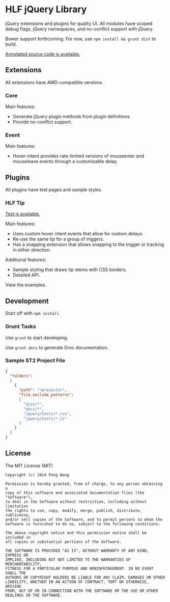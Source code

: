 # HLF jQuery Library

jQuery extensions and plugins for quality UI. All modules have scoped debug flags, jQuery namespaces, and no-conflict support with jQuery.

Bower support forthcoming. For now, use `npm install && grunt dist` to build.

[Annotated source code is available.](docs/index.html)

## Extensions

All extensions have AMD-compatible versions.

### Core

Main features:

- Generate jQuery plugin methods from plugin definitions.
- Provide no-conflict support.

### Event

Main features:

- Hover-intent provides rate-limited versions of mouseenter and mouseleave events through a customizable delay.

## Plugins

All plugins have test pages and sample styles.

### HLF Tip

[Test is available.](tests/tip.visual.html)

Main features:

- Uses custom hover intent events that allow for custom delays.
- Re-use the same tip for a group of triggers.
- Has a snapping extension that allows snapping to the trigger or tracking in either direction.

Additional features:

- Sample styling that draws tip stems with CSS borders.
- Detailed API.

View the examples.

## Development

Start off with `npm install`.

### Grunt Tasks

Use `grunt` to start developing.

Use `grunt docs` to generate Groc documentation.

### Sample ST2 Project File

```json
{
  "folders":
  [
    {
      "path": "<projects>",
      "file_exclude_patterns":
      [
        "dist/*",
        "docs/*",
        "jquery/tests/*.css",
        "jquery/tests/*.js"
      ]
    }
  ]
}
```

## License

The MIT License (MIT)

    Copyright (c) 2014 Peng Wang

    Permission is hereby granted, free of charge, to any person obtaining a
    copy of this software and associated documentation files (the "Software"),
    to deal in the Software without restriction, including without limitation
    the rights to use, copy, modify, merge, publish, distribute, sublicense,
    and/or sell copies of the Software, and to permit persons to whom the
    Software is furnished to do so, subject to the following conditions:

    The above copyright notice and this permission notice shall be included in
    all copies or substantial portions of the Software.

    THE SOFTWARE IS PROVIDED "AS IS", WITHOUT WARRANTY OF ANY KIND, EXPRESS OR
    IMPLIED, INCLUDING BUT NOT LIMITED TO THE WARRANTIES OF MERCHANTABILITY,
    FITNESS FOR A PARTICULAR PURPOSE AND NONINFRINGEMENT. IN NO EVENT SHALL THE
    AUTHORS OR COPYRIGHT HOLDERS BE LIABLE FOR ANY CLAIM, DAMAGES OR OTHER
    LIABILITY, WHETHER IN AN ACTION OF CONTRACT, TORT OR OTHERWISE, ARISING
    FROM, OUT OF OR IN CONNECTION WITH THE SOFTWARE OR THE USE OR OTHER
    DEALINGS IN THE SOFTWARE.
